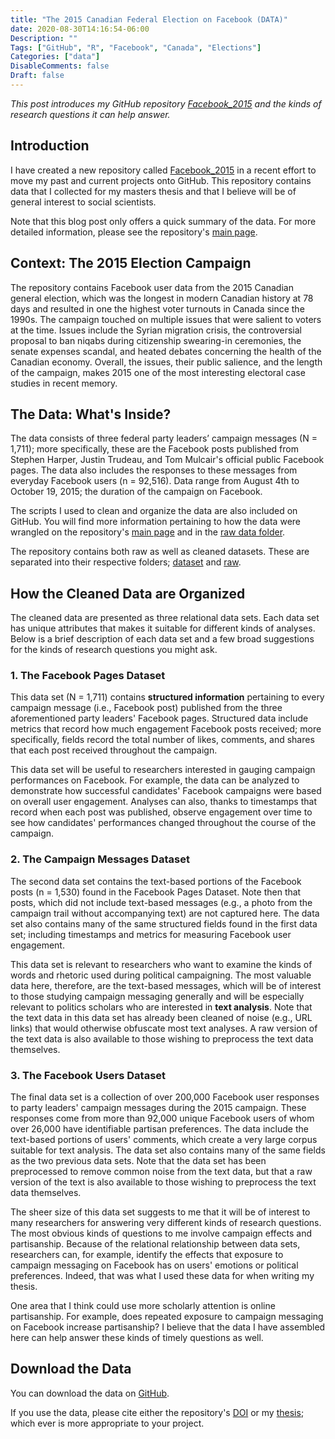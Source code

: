 ```yaml
---
title: "The 2015 Canadian Federal Election on Facebook (DATA)"
date: 2020-08-30T14:16:54-06:00
Description: ""
Tags: ["GitHub", "R", "Facebook", "Canada", "Elections"]
Categories: ["data"]
DisableComments: false
Draft: false
---
```


*This post introduces my GitHub repository [Facebook_2015](https://github.com/Lucas-Czarnecki/Facebook_Canada2015) and the kinds of research questions it can help answer.*

## Introduction 

I have created a new repository called [Facebook_2015](https://github.com/Lucas-Czarnecki/Facebook_Canada2015) in a recent effort to move my past and current projects onto GitHub. This repository contains data that I collected for my masters thesis and that I believe will be of general interest to social scientists.

Note that this blog post only offers a quick summary of the data. For more detailed information, please see the repository's [main page](https://github.com/Lucas-Czarnecki/Facebook_Canada2015).

## Context: The 2015 Election Campaign

The repository contains Facebook user data from the 2015 Canadian general election, which was the longest in modern Canadian history at 78 days and resulted in one the highest voter turnouts in Canada since the 1990s. The campaign touched on multiple issues that were salient to voters at the time. Issues include the Syrian migration crisis, the controversial proposal to ban niqabs during citizenship swearing-in ceremonies, the senate expenses scandal, and heated debates concerning the health of the Canadian economy. Overall, the issues, their public salience, and the length of the campaign, makes 2015 one of the most interesting electoral case studies in recent memory.

## The Data: What's Inside?

The data consists of three federal party leaders’ campaign messages (N = 1,711); more specifically, these are the Facebook posts published from Stephen Harper, Justin Trudeau, and Tom Mulcair's official public Facebook pages. The data also includes the responses to these messages from everyday Facebook users (n = 92,516). Data range from August 4th to October 19, 2015; the duration of the campaign on Facebook. 

The scripts I used to clean and organize the data are also included on GitHub. You will find more information pertaining to how the data were wrangled on the repository's [main page](https://github.com/Lucas-Czarnecki/Facebook_Canada2015) and in the [raw data folder](https://github.com/Lucas-Czarnecki/Facebook_Canada2015/tree/master/data/raw). 

The repository contains both raw as well as cleaned datasets. These are separated into their respective folders; [dataset](https://github.com/Lucas-Czarnecki/Facebook_Canada2015/tree/master/data/datasets) and [raw](https://github.com/Lucas-Czarnecki/Facebook_Canada2015/tree/master/data/raw).  

## How the Cleaned Data are Organized

The cleaned data are presented as three relational data sets. Each data set has unique attributes that makes it suitable for different kinds of analyses. Below is a brief description of each data set and a few broad suggestions for the kinds of research questions you might ask.

### <b> 1.  The Facebook Pages Dataset </b>

This data set (N = 1,711) contains **structured information** pertaining to every campaign message (i.e., Facebook post) published from the three aforementioned party leaders' Facebook pages. Structured data include metrics that record how much engagement Facebook posts received; more specifically, fields record the total number of likes, comments, and shares that each post received throughout the campaign. 

This data set will be useful to researchers interested in gauging campaign performances on Facebook. For example, the data can be analyzed to demonstrate how successful candidates' Facebook campaigns were based on overall user engagement. Analyses can also, thanks to timestamps that record when each post was published, observe engagement over time to see how candidates' performances changed throughout the course of the campaign. 

### <b> 2. The Campaign Messages Dataset </b>

The second data set contains the text-based portions of the Facebook posts (n = 1,530) found in the Facebook Pages Dataset. Note then that posts, which did not include text-based messages (e.g., a photo from the campaign trail without accompanying text) are not captured here. The data set also contains many of the same structured fields found in the first data set; including timestamps and metrics for measuring Facebook user engagement.

This data set is relevant to researchers who want to examine the kinds of words and rhetoric used during political campaigning. The most valuable data here, therefore, are the text-based messages, which will be of interest to those studying campaign messaging generally and will be especially relevant to politics scholars who are interested in **text analysis**. Note that the text data in this data set has already been cleaned of noise (e.g., URL links) that would otherwise obfuscate most text analyses. A raw version of the text data is also available to those wishing to preprocess the text data themselves.

### 3. <b> The Facebook Users Dataset </b>

The final data set is a collection of over 200,000 Facebook user responses to party leaders' campaign messages during the 2015 campaign. These responses come from more than 92,000 unique Facebook users of whom over 26,000 have identifiable partisan preferences. The data include the text-based portions of users' comments, which create a very large corpus suitable for text analysis. The data set also contains many of the same fields as the two previous data sets. Note that the data set has been preprocessed to remove common noise from the text data, but that a raw version of the text is also available to those wishing to preprocess the text data themselves.

The sheer size of this data set suggests to me that it will be of interest to many researchers for answering very different kinds of research questions. The most obvious kinds of questions to me involve campaign effects and partisanship. Because of the relational relationship between data sets, researchers can, for example, identify the effects that exposure to campaign messaging on Facebook has on users' emotions or political preferences. Indeed, that was what I used these data for when writing my thesis. 

One area that I think could use more scholarly attention is online partisanship. For example, does repeated exposure to campaign messaging on Facebook increase partisanship? I believe that the data I have assembled here can help answer these kinds of timely questions as well.

## Download the Data

You can download the data on [GitHub](https://github.com/Lucas-Czarnecki/Facebook_Canada2015).

If you use the data, please cite either the repository's [DOI](https://zenodo.org/record/4001164#.X0wmg--SlPY) or my [thesis](https://prism.ucalgary.ca/handle/1880/110936); which ever is more appropriate to your project. 